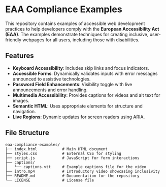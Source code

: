# EAA Compliance Examples

This repository contains examples of accessible web development practices to help developers comply with the **European
Accessibility Act (EAA)**. The examples demonstrate techniques for creating inclusive, user-friendly webpages for all
users, including those with disabilities.

## Features

- **Keyboard Accessibility**: Includes skip links and focus indicators.
- **Accessible Forms**: Dynamically validates inputs with error messages announced to assistive technologies.
- **Password Field Enhancements**: Visibility toggle with live announcements and error handling.
- **Multimedia Accessibility**: Provides captions for videos and alt text for images.
- **Semantic HTML**: Uses appropriate elements for structure and navigation.
- **Live Regions**: Dynamic updates for screen readers using ARIA.

## File Structure

```plaintext
eaa-compliance-examples/
├── index.html           # Main HTML document
├── styles.css           # External CSS for styling
├── script.js            # JavaScript for form interactions
├── captions/
│   └── captions.vtt     # Example captions file for the video
├── intro.mp4            # Introductory video showcasing inclusivity
├── README.md            # Documentation for the repository
└── LICENSE              # License file
